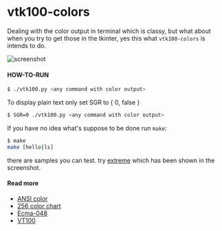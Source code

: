 # vtk100-colors

Dealing with the color output in terminal which is classy, but what about when you try to get those in the tkinter, yes this what `vtk100-colors` is intends to do.

![screenshot][screenshot]

#### HOW-TO-RUN

```bash
$ ./vtk100.py <any command with color output>
```

To display plain text only set SGR to { 0, false }

```bash
$ SGR=0 ./vtk100.py <any command with color output>
```


If you have no idea what's suppose to be done run `make`:

```bash
$ make
make [hello|ls]
```

there are samples you can test.
try [extreme][extreme] which has been shown in the screenshot.

#### Read more

 - [ANSI color][ansi]
 - [256 color chart][chart]
 - [Ecma-048][ecma]
 - [VT100][vt100]

[vt100]: http://en.wikipedia.org/wiki/VT100
[ecma]: http://www.ecma-international.org/publications/files/ECMA-ST/Ecma-048.pdf
[screenshot]: https://raw.github.com/bekar/vtk100-colors/dump/images/screenshot.png
[extreme]: https://raw.github.com/bekar/vtk100-colors/dump/samples/colorextreme
[chart]: http://www.calmar.ws/vim/256-xterm-24bit-rgb-color-chart.html
[ansi]: https://en.wikipedia.org/wiki/ANSI_escape_code#Colors

